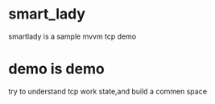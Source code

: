 # smart_lady
smartlady is a sample mvvm tcp demo
# demo is demo
try to understand tcp work state,and build a commen space
